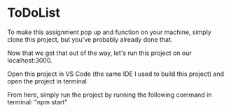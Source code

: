 # ToDoList

To make this assignment pop up and function on your machine, simply clone this project, but you've probably already done that. 

Now that we got that out of the way, let's run this project on our localhost:3000.

Open this project in VS Code (the same IDE I used to build this project) and open the project in terminal

From here, simply run the project by running the following command in terminal: "npm start"